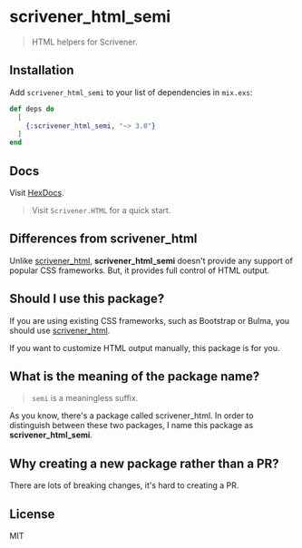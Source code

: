 # scrivener_html_semi

> HTML helpers for Scrivener.

## Installation

Add `scrivener_html_semi` to your list of dependencies in `mix.exs`:

```elixir
def deps do
  [
    {:scrivener_html_semi, "~> 3.0"}
  ]
end
```

## Docs

Visit [HexDocs](https://hexdocs.pm/scrivener_html_semi).

> Visit `Scrivener.HTML` for a quick start.

## Differences from scrivener_html

Unlike [scrivener_html](https://github.com/mgwidmann/scrivener_html), **scrivener_html_semi** doesn't provide any support of popular CSS frameworks. But, it provides full control of HTML output.

## Should I use this package?

If you are using existing CSS frameworks, such as Bootstrap or Bulma, you should use [scrivener_html](https://github.com/mgwidmann/scrivener_html).

If you want to customize HTML output manually, this package is for you.

## What is the meaning of the package name?

> `semi` is a meaningless suffix.

As you know, there's a package called scrivener_html. In order to distinguish between these two packages, I name this package as **scrivener_html_semi**.

## Why creating a new package rather than a PR?

There are lots of breaking changes, it's hard to creating a PR.

## License

MIT
